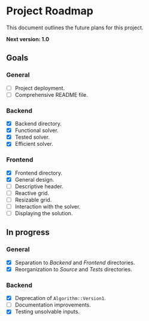 # Project Roadmap
This document outlines the future plans for this project.

**Next version: 1.0**

## Goals
### General
- [ ] Project deployment.
- [ ] Comprehensive README file.    

### Backend
- [X] Backend directory.
- [X] Functional solver.
- [X] Tested solver.
- [X] Efficient solver.

### Frontend
- [X] Frontend directory.
- [X] General design.
- [ ] Descriptive header.
- [ ] Reactive grid.
- [ ] Resizable grid.
- [ ] Interaction with the solver.
- [ ] Displaying the solution.

## In progress
### General
- [X] Separation to *Backend* and *Frontend* directories.
- [X] Reorganization to *Source* and *Tests* directories.

### Backend
- [X] Deprecation of `Algorithm::Version1`.
- [ ] Documentation improvements.
- [X] Testing unsolvable inputs.
